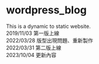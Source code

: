 # wordpress_blog
This is a dynamic to static website.  
2019/11/03 第一版上線  
2022/03/28 版型出現問題、重新製作  
2022/03/31 第二版上線  
2023/10/04 更新內容  